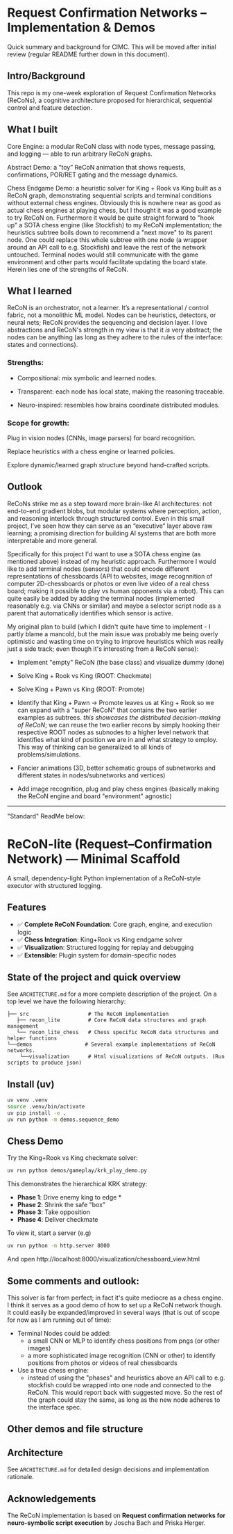 # Request Confirmation Networks – Implementation & Demos

Quick summary and background for CIMC. This will be moved after initial review (regular README further
down in this document).

## Intro/Background
This repo is my one-week exploration of Request Confirmation Networks (ReCoNs), a cognitive architecture proposed for hierarchical, sequential control and feature detection.

## What I built

Core Engine: a modular ReCoN class with node types, message passing, and logging — able to run arbitrary ReCoN graphs.

Abstract Demo: a “toy” ReCoN animation that shows requests, confirmations, POR/RET gating and the message dynamics.

Chess Endgame Demo: a heuristic solver for King + Rook vs King built as a ReCoN graph, demonstrating sequential scripts and terminal conditions without external chess engines. Obviously this is nowhere near as good as actual chess engines 
at playing chess, but I thought it was a good example to try ReCoN on. Furthermore it would be quite straight forward to "hook up" a SOTA chess engine (like Stockfish) to my ReCoN implementation; the heuristics subtree boils down to recommend a "next move" to its parent node. One could replace this whole subtree with one node (a wrapper around an API call to e.g. Stockfish) and leave the rest of the network untouched. Terminal nodes would still communicate with the game environment and other parts would facilitate updating the board state. Herein lies one of the strengths of ReCoN. 

## What I learned

ReCoN is an orchestrator, not a learner. It’s a representational / control fabric, not a monolithic ML model. Nodes can be heuristics, detectors, or neural nets; ReCoN provides the sequencing and decision layer. I love abstractions and ReCoN's strength in my view is that it *is* very abstract; the nodes can be anything (as long as they adhere to the rules of the interface: states and connections).

### Strengths:

- Compositional:  mix symbolic and learned nodes.

- Transparent:  each node has local state, making the reasoning traceable.

- Neuro-inspired: resembles how brains coordinate distributed modules.

### Scope for growth:

Plug in vision nodes (CNNs, image parsers) for board recognition.

Replace heuristics with a chess engine or learned policies.

Explore dynamic/learned graph structure beyond hand-crafted scripts.

## Outlook

ReCoNs strike me as a step toward more brain-like AI architectures: not end-to-end gradient blobs, but modular systems where perception, action, and reasoning interlock through structured control. Even in this small project, I’ve seen how they can serve as an “executive” layer above raw learning; a promising direction for building AI systems that are both more interpretable and more general.


Specifically for this project I'd want to use a SOTA chess engine (as mentioned above) instead of my heuristic approach. Furthermore I would like to add terminal nodes (sensors) that could encode different representations of chessboards (API to websites, image recognnition of computer 2D-chessboards or photos or even live video of a real chess board; making it possible to play vs human opponents via a robot). This can quite easily be added by adding the terminal nodes (implemented reasonably e.g. via CNNs or similar) and maybe a selector script node as a parent that automatically identifies which sensor is active. 

My original plan to build (which I didn't quite have time to implement - I partly blame a mancold, but the main issue 
was probably me being overly optimistic and wasting time on trying to improve heuristics which was really just a side track; even though it's interesting from a ReCoN sense):
- Implement "empty" ReCoN (the base class) and visualize dummy (done)
- Solve King + Rook vs King (ROOT: Checkmate)
- Solve King + Pawn vs King (ROOT: Promote)
- Identify that King + Pawn -> Promote leaves us at King + Rook so we can expand with a "super ReCoN" that contains the two earlier examples as subtrees. *this showcases the distributed decision-making of ReCoN*; we can reuse the two earlier recons by simply hooking their respective ROOT nodes as subnodes to a higher level network that identifies what kind of position we are in and what strategy to employ. This way of thinking can be generalized to all kinds of problems/simulations. 

- Fancier animations (3D, better schematic groups of subnetworks and different states in nodes/subnetworks and vertices)
- Add image recognition, plug and play chess engines (basically making the ReCoN engine and board "environment" agnostic)


--- 
"Standard" ReadMe below: 



# ReCoN-lite (Request–Confirmation Network) — Minimal Scaffold

A small, dependency-light Python implementation of a ReCoN-style executor with structured logging.

## Features

- ✅ **Complete ReCoN Foundation**: Core graph, engine, and execution logic
- ✅ **Chess Integration**: King+Rook vs King endgame solver
- ✅ **Visualization**: Structured logging for replay and debugging
- ✅ **Extensible**: Plugin system for domain-specific nodes


## State of the project and quick overview
See `ARCHITECTURE.md` for a more complete description of the project. 
On a top level we have the following hierarchy: 

```
├── src                   # The ReCoN implementation
   ├── recon_lite         # Core ReCoN data structures and graph management
   └── recon_lite_chess   # Chess specific ReCoN data structures and helper functions
└──demos                 # Several example implementations of ReCoN networks. 
    └──visualization      # Html visualizations of ReCoN outputs. (Run scripts to produce json)

```

## Install (uv)
```bash
uv venv .venv
source .venv/bin/activate
uv pip install -e .
uv run python -m demos.sequence_demo
```

## Chess Demo

Try the King+Rook vs King checkmate solver:

```bash
uv run python demos/gameplay/krk_play_demo.py
```

This demonstrates the hierarchical KRK strategy:
- **Phase 1**: Drive enemy king to edge \*
- **Phase 2**: Shrink the safe "box"
- **Phase 3**: Take opposition
- **Phase 4**: Deliver checkmate

To view it, start a server (e.g)

```bash
uv run python -m http.server 8000
```

And open http://localhost:8000/visualization/chessboard_view.html

## Some comments and outlook:

This solver is far from perfect; in fact it's quite mediocre as a chess engine. I think it serves as a good demo of how 
to set up a ReCoN network though. It could easily be expanded/improved in several ways (that is out of scope for now as I am running out of time):
- Terminal Nodes could be added:
    - a small CNN or MLP to identify chess positions from pngs (or other images)
    - a more sophisticated image recognition (CNN or other) to identify positions from photos or videos of real chessboards
- Use a true chess engine:
    - instead of using the "phases" and heuristics above an API call to e.g. stockfish could be wrapped into one node and connected to the ReCoN. This would report back with suggested move. So the rest of the graph could stay the same, as long as the new node adheres to the interface spec. 

## Other demos and file structure

## Architecture

See `ARCHITECTURE.md` for detailed design decisions and implementation rationale.

## Acknowledgements

The ReCoN implementation is based on 
**Request confirmation networks for neuro-symbolic script execution** by Joscha Bach and Priska Herger. 
